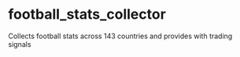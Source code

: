 # football_stats_collector
Collects football stats across 143 countries and provides with trading signals
